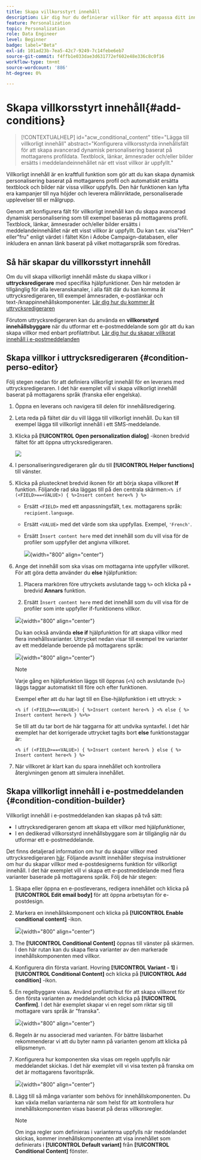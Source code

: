 ```yaml
---
title: Skapa villkorsstyrt innehåll
description: Lär dig hur du definierar villkor för att anpassa ditt innehåll i Adobe Campaign webbgränssnitt
feature: Personalization
topic: Personalization
role: Data Engineer
level: Beginner
badge: label="Beta"
exl-id: 101ad23b-7ea5-42c7-9249-7c14febe6eb7
source-git-commit: f4ffb1e033dae3d631772ef602e48e336c8c0f16
workflow-type: tm+mt
source-wordcount: '886'
ht-degree: 0%

---
```


# Skapa villkorsstyrt innehåll{#add-conditions}

>[!CONTEXTUALHELP]
>id="acw_conditional_content"
>title="Lägga till villkorligt innehåll"
>abstract="Konfigurera villkorsstyrda innehållsfält för att skapa avancerad dynamisk personalisering baserat på mottagarens profildata. Textblock, länkar, ämnesrader och/eller bilder ersätts i meddelandeinnehållet när ett visst villkor är uppfyllt."

Villkorligt innehåll är en kraftfull funktion som gör att du kan skapa dynamisk personalisering baserat på mottagarens profil och automatiskt ersätta textblock och bilder när vissa villkor uppfylls. Den här funktionen kan lyfta era kampanjer till nya höjder och leverera målinriktade, personaliserade upplevelser till er målgrupp.

Genom att konfigurera fält för villkorligt innehåll kan du skapa avancerad dynamisk personalisering som till exempel baseras på mottagarens profil. Textblock, länkar, ämnesrader och/eller bilder ersätts i meddelandeinnehållet när ett visst villkor är uppfyllt. Du kan t.ex. visa&quot;Herr&quot; eller&quot;fru&quot; enligt värdet i fältet Kön i Adobe Campaign-databasen, eller inkludera en annan länk baserat på vilket mottagarspråk som föredras.

## Så här skapar du villkorsstyrt innehåll

Om du vill skapa villkorligt innehåll måste du skapa villkor i **uttrycksredigerare** med specifika hjälpfunktioner. Den här metoden är tillgänglig för alla leveranskanaler, i alla fält där du kan komma åt uttrycksredigeraren, till exempel ämnesraden, e-postlänkar och text-/knappinnehållskomponenter. [Lär dig hur du kommer åt uttrycksredigeraren](gs-personalization.md/#access)

Förutom uttrycksredigeraren kan du använda en **villkorsstyrd innehållsbyggare** när du utformar ett e-postmeddelande som gör att du kan skapa villkor med enbart profilattribut. [Lär dig hur du skapar villkorat innehåll i e-postmeddelanden](#condition-condition-builder)

## Skapa villkor i uttrycksredigeraren {#condition-perso-editor}

Följ stegen nedan för att definiera villkorligt innehåll för en leverans med uttrycksredigeraren. I det här exemplet vill vi skapa villkorligt innehåll baserat på mottagarens språk (franska eller engelska).

1. Öppna en leverans och navigera till delen för innehållsredigering.

1. Leta reda på fältet där du vill lägga till villkorligt innehåll. Du kan till exempel lägga till villkorligt innehåll i ett SMS-meddelande.

1. Klicka på **[!UICONTROL Open personalization dialog]** -ikonen bredvid fältet för att öppna uttrycksredigeraren.

   ![](assets/open-perso-editor-sms.png)

1. I personaliseringsredigeraren går du till **[!UICONTROL Helper functions]** till vänster.

1. Klicka på plustecknet bredvid ikonen för att börja skapa villkoret **If** funktion. Följande rad ska läggas till på den centrala skärmen:`<% if (<FIELD>==<VALUE>) { %>Insert content here<% } %>`

   * Ersätt `<FIELD>` med ett anpassningsfält, t.ex. mottagarens språk: `recipient.language`.
   * Ersätt `<VALUE>` med det värde som ska uppfyllas. Exempel, `'French'`.
   * Ersätt `Ìnsert content here` med det innehåll som du vill visa för de profiler som uppfyller det angivna villkoret.

     ![](assets/condition-sample1.png){width="800" align="center"}

1. Ange det innehåll som ska visas om mottagarna inte uppfyller villkoret. För att göra detta använder du **else** hjälpfunktion:

   1. Placera markören före uttryckets avslutande tagg `%>` och klicka på `+` bredvid **Annars** funktion.

   1. Ersätt `Ìnsert content here` med det innehåll som du vill visa för de profiler som inte uppfyller if-funktionens villkor.

   ![](assets/condition-sample2.png){width="800" align="center"}

   Du kan också använda **else if** hjälpfunktion för att skapa villkor med flera innehållsvarianter. Uttrycket nedan visar till exempel tre varianter av ett meddelande beroende på mottagarens språk:

   ![](assets/condition-sample3.png){width="800" align="center"}

   >[!NOTE]
   >
   >Varje gång en hjälpfunktion läggs till öppnas (`<%`) och avslutande (`%>`) läggs taggar automatiskt till före och efter funktionen.
   >
   >Exempel efter att du har lagt till en Else-hjälpfunktion i ett uttryck: >
   >
   >`<% if (<FIELD>==<VALUE>) { %>Insert content here<% } <% else { %> Insert content here<% } %>%>`
   >
   >Se till att du tar bort de här taggarna för att undvika syntaxfel. I det här exemplet har det korrigerade uttrycket tagits bort **else** funktionstaggar är:
   >
   >`<% if (<FIELD>==<VALUE>) { %>Insert content here<% } else { %> Insert content here<% } %>`

1. När villkoret är klart kan du spara innehållet och kontrollera återgivningen genom att simulera innehållet.

## Skapa villkorligt innehåll i e-postmeddelanden {#condition-condition-builder}

Villkorligt innehåll i e-postmeddelanden kan skapas på två sätt:
* I uttrycksredigeraren genom att skapa ett villkor med hjälpfunktioner,
* I en dedikerad villkorsstyrd innehållsbyggare som är tillgänglig när du utformar ett e-postmeddelande.

Det finns detaljerad information om hur du skapar villkor med uttrycksredigeraren [här](#condition-perso-editor). Följande avsnitt innehåller stegvisa instruktioner om hur du skapar villkor med e-postdesignerns funktion för villkorligt innehåll. I det här exemplet vill vi skapa ett e-postmeddelande med flera varianter baserade på mottagarens språk. Följ de här stegen:

1. Skapa eller öppna en e-postleverans, redigera innehållet och klicka på **[!UICONTROL Edit email body]** för att öppna arbetsytan för e-postdesign.

1. Markera en innehållskomponent och klicka på **[!UICONTROL Enable conditional content]** -ikon.

   ![](assets/condition-email-enable.png){width="800" align="center"}

1. The **[!UICONTROL Conditional Content]** öppnas till vänster på skärmen. I den här rutan kan du skapa flera varianter av den markerade innehållskomponenten med villkor.

1. Konfigurera din första variant. Hovring **[!UICONTROL Variant - 1]** i **[!UICONTROL Conditional Content]** och klicka på **[!UICONTROL Add condition]** -ikon.

1. En regelbyggare visas. Använd profilattribut för att skapa villkoret för den första varianten av meddelandet och klicka på **[!UICONTROL Confirm]**. I det här exemplet skapar vi en regel som riktar sig till mottagare vars språk är &quot;franska&quot;.

   ![](assets/condition-email-rule.png){width="800" align="center"}

1. Regeln är nu associerad med varianten. För bättre läsbarhet rekommenderar vi att du byter namn på varianten genom att klicka på ellipsmenyn.

1. Konfigurera hur komponenten ska visas om regeln uppfylls när meddelandet skickas. I det här exemplet vill vi visa texten på franska om det är mottagarens favoritspråk.

   ![](assets/condition-email-variant1.png){width="800" align="center"}

1. Lägg till så många varianter som behövs för innehållskomponenten. Du kan växla mellan varianterna när som helst för att kontrollera hur innehållskomponenten visas baserat på deras villkorsregler.

   >[!NOTE]
   >Om inga regler som definieras i varianterna uppfylls när meddelandet skickas, kommer innehållskomponenten att visa innehållet som definierats i **[!UICONTROL Default variant]** från **[!UICONTROL Conditional Content]** fönster.
